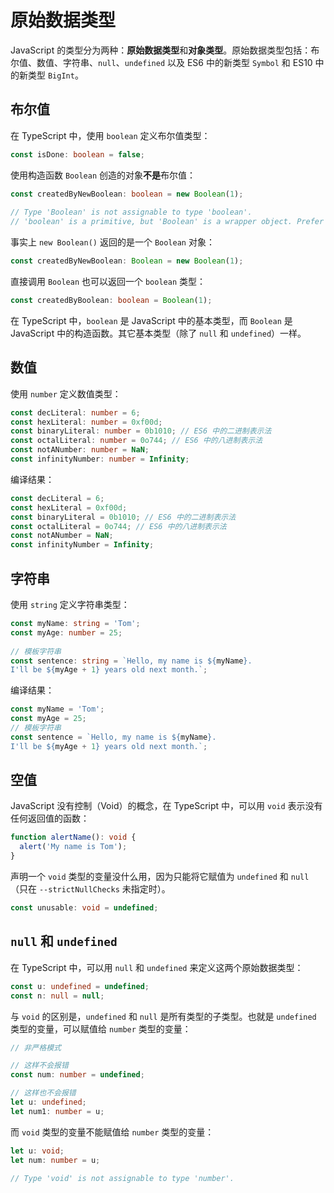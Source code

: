 # 原始数据类型

JavaScript 的类型分为两种：**原始数据类型**和**对象类型**。原始数据类型包括：布尔值、数值、字符串、`null`、`undefined` 以及 ES6 中的新类型 `Symbol` 和 ES10 中的新类型 `BigInt`。

## 布尔值

在 TypeScript 中，使用 `boolean` 定义布尔值类型：

``` typescript
const isDone: boolean = false;
```

使用构造函数 `Boolean` 创造的对象**不是**布尔值：

``` typescript
const createdByNewBoolean: boolean = new Boolean(1);
 
// Type 'Boolean' is not assignable to type 'boolean'.
// 'boolean' is a primitive, but 'Boolean' is a wrapper object. Prefer using 'boolean' when possible.
```

事实上 `new Boolean()` 返回的是一个 `Boolean` 对象：

``` typescript
const createdByNewBoolean: Boolean = new Boolean(1);
```

直接调用 `Boolean` 也可以返回一个 `boolean` 类型：

``` typescript
const createdByBoolean: boolean = Boolean(1);
```

在 TypeScript 中，`boolean` 是 JavaScript 中的基本类型，而 `Boolean` 是 JavaScript 中的构造函数。其它基本类型（除了 `null` 和 `undefined`）一样。

## 数值

使用 `number` 定义数值类型：

``` typescript
const decLiteral: number = 6;
const hexLiteral: number = 0xf00d;
const binaryLiteral: number = 0b1010; // ES6 中的二进制表示法
const octalLiteral: number = 0o744; // ES6 中的八进制表示法
const notANumber: number = NaN;
const infinityNumber: number = Infinity;
```

编译结果：

``` javascript
const decLiteral = 6;
const hexLiteral = 0xf00d;
const binaryLiteral = 0b1010; // ES6 中的二进制表示法
const octalLiteral = 0o744; // ES6 中的八进制表示法
const notANumber = NaN;
const infinityNumber = Infinity;
```

## 字符串

使用 `string` 定义字符串类型：

``` typescript
const myName: string = 'Tom';
const myAge: number = 25;
 
// 模板字符串
const sentence: string = `Hello, my name is ${myName}.
I'll be ${myAge + 1} years old next month.`;
```

编译结果：

``` javascript
const myName = 'Tom';
const myAge = 25;
// 模板字符串
const sentence = `Hello, my name is ${myName}.
I'll be ${myAge + 1} years old next month.`;
```

## 空值

JavaScript 没有控制（Void）的概念，在 TypeScript 中，可以用 `void` 表示没有任何返回值的函数：

``` typescript
function alertName(): void {
  alert('My name is Tom');
}
```

声明一个 `void` 类型的变量没什么用，因为只能将它赋值为 `undefined` 和 `null` （只在 `--strictNullChecks` 未指定时）。

``` typescript
const unusable: void = undefined;
```

## `null` 和 `undefined`

在 TypeScript 中，可以用 `null` 和 `undefined` 来定义这两个原始数据类型：

``` typescript
const u: undefined = undefined;
const n: null = null;
```

与 `void` 的区别是，`undefined` 和 `null` 是所有类型的子类型。也就是 `undefined` 类型的变量，可以赋值给 `number` 类型的变量：

``` typescript
// 非严格模式

// 这样不会报错
const num: number = undefined;

// 这样也不会报错
let u: undefined;
let num1: number = u;
```

而 `void` 类型的变量不能赋值给 `number` 类型的变量：

``` typescript
let u: void;
let num: number = u;
 
// Type 'void' is not assignable to type 'number'.
```
